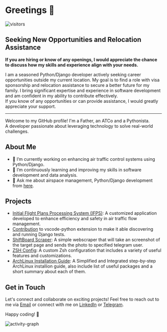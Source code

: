 # Greetings 👋

![visitors](https://visitor-badge.laobi.icu/badge?page_id=mh-firouzjah.mh-firouzjah)

## Seeking New Opportunities and Relocation Assistance

**If you are hiring or know of any openings, I would appreciate the chance to discuss how my skills and experience align with your needs.**

I am a seasoned Python/Django developer actively seeking career opportunities outside my current location. My goal is to find a role with visa sponsorship and relocation assistance to secure a better future for my family. I bring significant expertise and experience in software development and am confident in my ability to contribute effectively.  
If you know of any opportunities or can provide assistance, I would greatly appreciate your support.

---

Welcome to my GitHub profile! I'm a Father, an ATCo and a Pythonista.  
A developer passionate about leveraging technology to solve real-world challenges.

## About Me

- 🔭 I’m currently working on enhancing air traffic control systems using Python/Django.
- 🌱 I’m continuously learning and improving my skills in software development and data analysis.
- 💬 Ask me about airspace management, Python/Django development from [here](https://github.com/mh-firozujah/mh-firozujah/issues).

## Projects

- [Initial Flight Plans Processing System (IFPS)](#): A customized application developed to enhance efficiency and safety in air traffic flow management.
- [Contribution](https://github.com/microsoft/vscode-python/compare/main...mh-firouzjah:vscode-python:mh-firouzjah-patch-v2) to vscode-python extension to make it able discovering and running Django tests.
- [ShiftBoard Scraper](https://github.com/mh-firouzjah/shiftboard_scrapper): A simple webscraper that will take an screenshot of the target page and sends the photo to specified telegram user.
- [ZSH Config](https://github.com/mh-firouzjah/zsh-config): A custom Zsh configuration that includes a variety of useful features and customizations.
- [ArchLinux Installation Guide](https://github.com/mh-firouzjah/archlinux-installation-guide): A Simplified and Integrated step-by-step ArchLinux installion guide, also include list of useful packages and a short summary about each of them.

## Get in Touch

Let's connect and collaborate on exciting projects! Feel free to reach out to me via [Email](mailto:mh.firouzjah@gmail.com) or connect with me on [LinkedIn](https://www.linkedin.com/in/mh-firouzjah) or [Telegram](https://t.me/mh_firouzjah).

Happy coding! 🚀

![activity-graph](https://github-readme-activity-graph.vercel.app/graph?username=mh-firouzjah&theme=react-dark&bg_color=20232a&hide_border=true)
